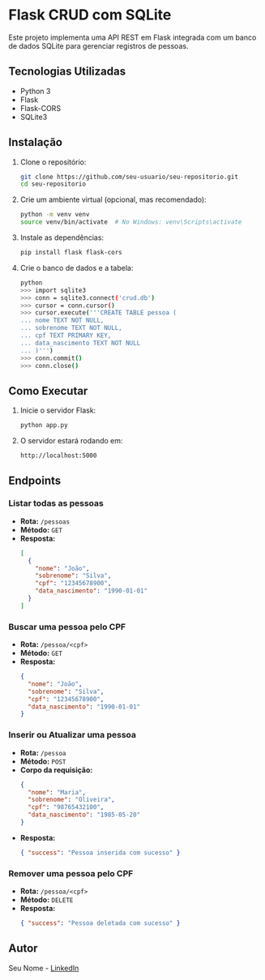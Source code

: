 # Flask CRUD com SQLite

Este projeto implementa uma API REST em Flask integrada com um banco de dados SQLite para gerenciar registros de pessoas.

## Tecnologias Utilizadas

- Python 3
- Flask
- Flask-CORS
- SQLite3

## Instalação

1. Clone o repositório:
   ```sh
   git clone https://github.com/seu-usuario/seu-repositorio.git
   cd seu-repositorio
   ```

2. Crie um ambiente virtual (opcional, mas recomendado):
   ```sh
   python -m venv venv
   source venv/bin/activate  # No Windows: venv\Scripts\activate
   ```

3. Instale as dependências:
   ```sh
   pip install flask flask-cors
   ```

4. Crie o banco de dados e a tabela:
   ```sh
   python
   >>> import sqlite3
   >>> conn = sqlite3.connect('crud.db')
   >>> cursor = conn.cursor()
   >>> cursor.execute('''CREATE TABLE pessoa (
   ... nome TEXT NOT NULL,
   ... sobrenome TEXT NOT NULL,
   ... cpf TEXT PRIMARY KEY,
   ... data_nascimento TEXT NOT NULL
   ... )''')
   >>> conn.commit()
   >>> conn.close()
   ```

## Como Executar

1. Inicie o servidor Flask:
   ```sh
   python app.py
   ```

2. O servidor estará rodando em:
   ```
   http://localhost:5000
   ```

## Endpoints

### Listar todas as pessoas
- **Rota:** `/pessoas`
- **Método:** `GET`
- **Resposta:**
  ```json
  [
    {
      "nome": "João",
      "sobrenome": "Silva",
      "cpf": "12345678900",
      "data_nascimento": "1990-01-01"
    }
  ]
  ```

### Buscar uma pessoa pelo CPF
- **Rota:** `/pessoa/<cpf>`
- **Método:** `GET`
- **Resposta:**
  ```json
  {
    "nome": "João",
    "sobrenome": "Silva",
    "cpf": "12345678900",
    "data_nascimento": "1990-01-01"
  }
  ```

### Inserir ou Atualizar uma pessoa
- **Rota:** `/pessoa`
- **Método:** `POST`
- **Corpo da requisição:**
  ```json
  {
    "nome": "Maria",
    "sobrenome": "Oliveira",
    "cpf": "98765432100",
    "data_nascimento": "1985-05-20"
  }
  ```
- **Resposta:**
  ```json
  { "success": "Pessoa inserida com sucesso" }
  ```

### Remover uma pessoa pelo CPF
- **Rota:** `/pessoa/<cpf>`
- **Método:** `DELETE`
- **Resposta:**
  ```json
  { "success": "Pessoa deletada com sucesso" }
  ```

## Autor

Seu Nome - [LinkedIn](https://www.linkedin.com/in/seu-perfil/)
